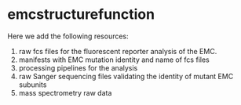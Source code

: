 # emcstructurefunction
Here we add the following resources:
1) raw fcs files for the fluorescent reporter analysis of the EMC.
2) manifests with EMC mutation identity and name of fcs files
3) processing pipelines for the analysis
4) raw Sanger sequencing files validating the identity of mutant EMC subunits
5) mass spectrometry raw data
